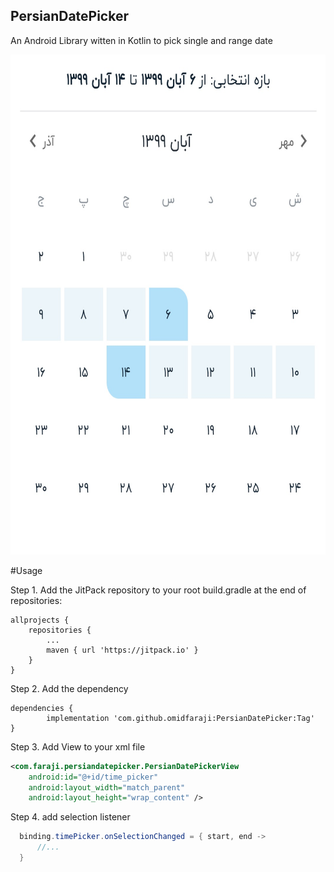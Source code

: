 ## PersianDatePicker

An Android Library witten in Kotlin to pick single and range date 

 <img src="https://raw.githubusercontent.com/omidfaraji/PersianDatePicker/master/ScreenShot/sc1.jpg"  height="800" width="929" />


#Usage

Step 1. Add the JitPack repository to your root build.gradle at the end of repositories:

	allprojects {
		repositories {
			...
			maven { url 'https://jitpack.io' }
		}
	}
 
Step 2. Add the dependency

	dependencies {
	        implementation 'com.github.omidfaraji:PersianDatePicker:Tag'
	}
 
 Step 3. Add View to your xml file
 ```xml
 <com.faraji.persiandatepicker.PersianDatePickerView
     android:id="@+id/time_picker"
     android:layout_width="match_parent"
     android:layout_height="wrap_content" />
```

Step 4. add selection listener
```java
  binding.timePicker.onSelectionChanged = { start, end ->
      //...
  }
```
